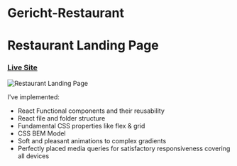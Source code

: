 # Gericht-Restaurant

# Restaurant Landing Page
### [Live Site](https://restaurante-gerichte.netlify.app/)

![Restaurant Landing Page](https://i.ibb.co/5jxBKpw/image.png)


I've implemented:

- React Functional components and their reusability
- React file and folder structure
- Fundamental CSS properties like flex & grid
- CSS BEM Model
- Soft and pleasant animations to complex gradients
- Perfectly placed media queries for satisfactory responsiveness covering all devices
